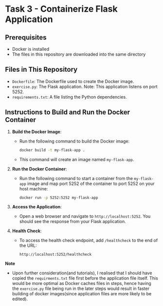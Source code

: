 # Task 3 - Containerize Flask Application

## Prerequisites

- Docker is installed
- The files in this repository are downloaded into the same directory

## Files in This Repository

- `Dockerfile`: The Dockerfile used to create the Docker image.
- `exercise.py`: The Flask application. Note: This application listens on port 5252.
- `requirements.txt`: A file listing the Python dependencies.

## Instructions to Build and Run the Docker Container

1. **Build the Docker Image**:
   - Run the following command to build the Docker image:
     ```sh
     docker build -t my-flask-app .
     ```
   - This command will create an image named `my-flask-app`.

2. **Run the Docker Container**:
   - Run the following command to start a container from the `my-flask-app` image and map port 5252 of the container to port 5252 on your host machine:
     ```sh
     docker run -p 5252:5252 my-flask-app
     ```

3. **Access the Application**:
   - Open a web browser and navigate to `http://localhost:5252`. You should see the response from your Flask application.

4. **Health Check**:
   - To access the health check endpoint, add `/healthcheck` to the end of the URL:
     ```
     http://localhost:5252/healthcheck
     ```
**Note**
- Upon further consideration(and tutorials), I realised that I should have copied the `requirments.txt` file first before the application file itself. This would be more optimal as Docker caches files in steps, hence having the `exercise.py` file being run in the later steps would result in faster building of docker images(since application files are more likely to be edited).
